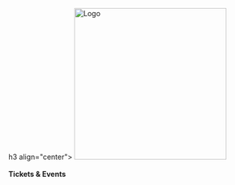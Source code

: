h3 align="center">
    <img alt="Logo" title="#logo" width="300px" src=".github/mblabs.png">
    <br><br>
    <b>Tickets & Events</b>
    <br>
</h3>
